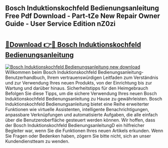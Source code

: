 ## Bosch Induktionskochfeld Bedienungsanleitung Free Pdf Download - Part-tZe New Repair Owner Guide - User Service Edition nZ0zi

# <h2><a href="http://df2h4e.blite.top/?on=Bosch+Induktionskochfeld+Bedienungsanleitung">🔗Download 👉🔴 Bosch Induktionskochfeld Bedienungsanleitung</a></h2>

[![Bosch Induktionskochfeld Bedienungsanleitung new download](https://i.imgur.com/lujVjoI.png)](http://df2h4e.blite.top/?on=Bosch+Induktionskochfeld+Bedienungsanleitung)
Willkommen beim Bosch Induktionskochfeld Bedienungsanleitung-Benutzerhandbuch, Ihrem vertrauenswürdigen Leitfaden zum Verständnis und zur Verwendung Ihres neuen Produkts, von der Einrichtung bis zur Wartung und darüber hinaus. Sicherheitstipps für den Heimgebrauch Befolgen Sie diese Tipps, um die sichere Verwendung Ihres neuen Bosch Induktionskochfeld Bedienungsanleitung zu Hause zu gewährleisten. Bosch Induktionskochfeld Bedienungsanleitung bietet eine Reihe erweiterter Funktionen wie virtuelle Assistenten, intelligente Benachrichtigungen, anpassbare Verknüpfungen und automatisierte Aufgaben, die alle einfach über die Benutzeroberfläche gesteuert werden können. Wir hoffen, dass der Bosch Induktionskochfeld BedienungsanleitungD ein hilfreicher Begleiter war, wenn Sie die Funktionen Ihres neuen Artikels erkunden. Wenn Sie Fragen oder Bedenken haben, zögern Sie bitte nicht, sich an unser Kundendienstteam zu wenden.
